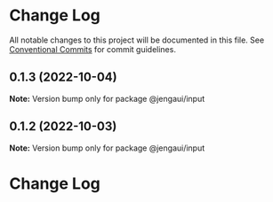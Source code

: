 # Change Log

All notable changes to this project will be documented in this file.
See [Conventional Commits](https://conventionalcommits.org) for commit guidelines.

## 0.1.3 (2022-10-04)

**Note:** Version bump only for package @jengaui/input

## 0.1.2 (2022-10-03)

**Note:** Version bump only for package @jengaui/input

# Change Log
